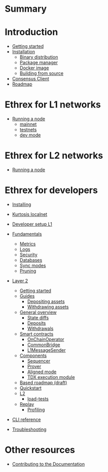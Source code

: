 # Summary
# Introduction
- [Getting started](./getting-started/README.md)
- [Installation](./getting-started/installation/README.md)
  - [Binary distribution](./getting-started/installation/binary_distribution.md)
  - [Package manager](./getting-started/installation/package_manager.md)
  - [Docker image](./getting-started/installation/docker_images.md)
  - [Building from source](./getting-started/installation/building_from_source.md)
- [Consensus Client](./getting-started/consensus_client.md)
- [Roadmap](./getting-started/roadmap.md)

# Ethrex for L1 networks
- [Running a node](./l1/running/README.md)
  - [mainnet](./l1/running/mainnet.md)
  - [testnets](./l1/running/testnet.md)
  - [dev mode](./l1/running/dev_mode.md)

# Ethrex for L2 networks
- [Running a node](./l2/running/README.md)

# Ethrex for developers
- [Installing](./developers/installing/README.md)
- [Kurtosis localnet](./l1/quick-start-l1.md)
- [Developer setup L1](./l1/dev-setup-l1.md)
- [Fundamentals]()
  - [Metrics]()
  - [Logs]()
  - [Security]()
  - [Databases]()
  - [Sync modes]()
  - [Pruning]()

- [Layer 2](./l2/README.md)
  - [Getting started](./l2/getting_started.md)
  - [Guides](./l2/guides/README.md)
    - [Depositing assets](./l2/guides/depositing.md)
    - [Withdrawing assets](./l2/guides/withdrawing.md)
  - [General overview](./l2/overview.md)
    - [State diffs](./l2/state_diffs.md)
    - [Deposits](./l2/deposits.md)
    - [Withdrawals](./l2/withdrawals.md)
  - [Smart contracts](./l2/contracts.md)
    - [OnChainOperator]()
    - [CommonBridge]()
    - [L1MessageSender]()
  - [Components](./l2/components.md)
    - [Sequencer](./l2/sequencer.md)
    - [Prover](./l2/prover.md)
    - [Aligned mode](./l2/aligned_mode.md)
    - [TDX execution module](./l2/tdx.md)
  - [Based roadmap (draft)](./l2/roadmap.md)
  - [Quickstart](./developers/quickstart.md)
  - [L2](./developers/l2/README.md)
    - [load-tests](./developers/l2/load_tests.md)
  - [Replay](./ethrex_replay/ethrex_replay.md)
      - [Profiling](./ethrex_replay/profiling.md)
- [CLI reference]()
- [Troubleshooting]()

# Other resources

- [Contributing to the Documentation](./CONTRIBUTING_DOCS.md)
